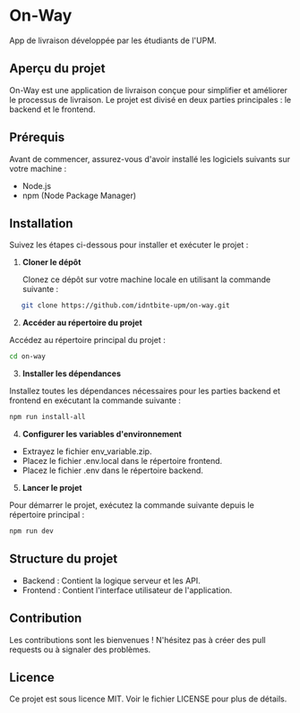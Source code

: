 # On-Way

App de livraison développée par les étudiants de l'UPM.

## Aperçu du projet

On-Way est une application de livraison conçue pour simplifier et améliorer le processus de livraison. Le projet est divisé en deux parties principales : le backend et le frontend.

## Prérequis

Avant de commencer, assurez-vous d'avoir installé les logiciels suivants sur votre machine :

- Node.js
- npm (Node Package Manager)

## Installation

Suivez les étapes ci-dessous pour installer et exécuter le projet :

1. **Cloner le dépôt**

   Clonez ce dépôt sur votre machine locale en utilisant la commande suivante :

```bash
   git clone https://github.com/idntbite-upm/on-way.git
```
2. **Accéder au répertoire du projet**

Accédez au répertoire principal du projet :

```bash
cd on-way
```
3. **Installer les dépendances**

Installez toutes les dépendances nécessaires pour les parties backend et frontend en exécutant la commande suivante :

```bash
npm run install-all
```
4. **Configurer les variables d'environnement**

- Extrayez le fichier env_variable.zip.
- Placez le fichier .env.local dans le répertoire frontend.
- Placez le fichier .env dans le répertoire backend.

5. **Lancer le projet**

Pour démarrer le projet, exécutez la commande suivante depuis le répertoire principal :

```bash
npm run dev
```

## Structure du projet
- Backend : Contient la logique serveur et les API.
- Frontend : Contient l'interface utilisateur de l'application.

## Contribution
Les contributions sont les bienvenues ! N'hésitez pas à créer des pull requests ou à signaler des problèmes.

## Licence
Ce projet est sous licence MIT. Voir le fichier LICENSE pour plus de détails.
